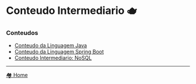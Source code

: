 # Conteudo Intermediario 🫖

### Conteudos

- [Conteudo da Linguagem Java](java/README.md)
- [Conteudo da Linguagem Spring Boot](spring_boot/README.md)
- [Conteudo Intermediario: NoSQL](no_sql/README.md)

---

[🏘️ Home](../README.md)